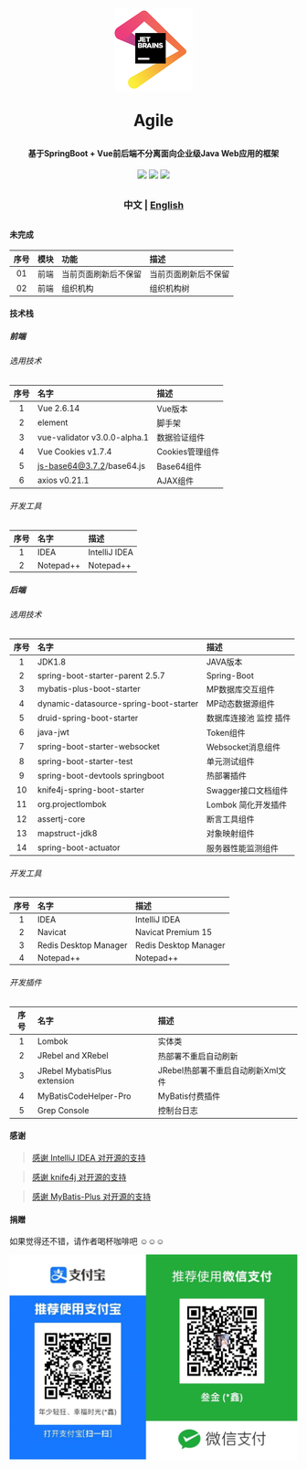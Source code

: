 <p align="center">
	<img alt="logo" src="src/main/resources/templates/static/common/images/jetbrains.png">
</p>
<h1 align="center" style="margin: 30px 0 30px; font-weight: bold;">Agile</h1>
<h4 align="center">基于SpringBoot + Vue前后端不分离面向企业级Java Web应用的框架</h4>
<p align="center">
	<a href="https://gitee.com/xinlau/agile/stargazers"><img src="https://gitee.com/xinlau/agile/badge/star.svg?theme=dark"></a>
	<a href="https://gitee.com/xinlau/agile/members"><img src="https://gitee.com/xinlau/agile/badge/fork.svg?theme=dark"></a>
	<a href="https://gitee.com/xinlau/agile"><img src="https://img.shields.io/badge/Agile-v1.0-brightgreen.svg"></a>
</p>

<h3 align="center" style="margin: 30px 0 30px; font-weight: bold;">
中文 | <a href="README.en.md">English</a>
</h3>

#### 未完成

| 序号  | 模块  | 功能         | 描述         |
|:---:|:----|:-----------|:-----------|
| 01  | 前端  | 当前页面刷新后不保留 | 当前页面刷新后不保留 |
| 02  | 前端  | 组织机构       | 组织机构树      |


#### 技术栈

##### 前端

###### 选用技术

| 序号  | 名字                           | 描述          |
|:---:|:-----------------------------|:------------|
|  1  | Vue 2.6.14                   | Vue版本       |
|  2  | element                      | 脚手架         |
|  3  | vue-validator v3.0.0-alpha.1 | 数据验证组件      |
|  4  | Vue Cookies v1.7.4           | Cookies管理组件 |
|  5  | js-base64@3.7.2/base64.js    | Base64组件    |
|  6  | axios v0.21.1                | AJAX组件      |

###### 开发工具

| 序号  | 名字        | 描述            |
|:---:|:----------|:--------------|
|  1  | IDEA      | IntelliJ IDEA |
|  2  | Notepad++ | Notepad++     | 

##### 后端

###### 选用技术

| 序号  | 名字                                     | 描述            |
|:---:|:---------------------------------------|:--------------|
|  1  | JDK1.8                                 | JAVA版本        |
|  2  | spring-boot-starter-parent 2.5.7       | Spring-Boot   |
|  3  | mybatis-plus-boot-starter              | MP数据库交互组件     |
|  4  | dynamic-datasource-spring-boot-starter | MP动态数据源组件     |
|  5  | druid-spring-boot-starter              | 数据库连接池 监控 插件  |
|  6  | java-jwt                               | Token组件       |
|  7  | spring-boot-starter-websocket          | Websocket消息组件 |
|  8  | spring-boot-starter-test               | 单元测试组件        |
|  9  | spring-boot-devtools springboot        | 热部署插件         |
| 10  | knife4j-spring-boot-starter            | Swagger接口文档组件 |
| 11  | org.projectlombok                      | Lombok 简化开发插件 |
| 12  | assertj-core                           | 断言工具组件        |
| 13  | mapstruct-jdk8                         | 对象映射组件        |
| 14  | spring-boot-actuator                   | 服务器性能监测组件     |

###### 开发工具

| 序号  | 名字                    | 描述                    |
|:---:|:----------------------|:----------------------|
|  1  | IDEA                  | IntelliJ IDEA         | 
|  2  | Navicat               | Navicat Premium 15    |  
|  3  | Redis Desktop Manager | Redis Desktop Manager | 
|  4  | Notepad++             | Notepad++             |

###### 开发插件

| 序号  | 名字                           | 描述                    |
|:---:|:-----------------------------|:----------------------|
|  1  | Lombok                       | 实体类                   | 
|  2  | JRebel and XRebel            | 热部署不重启自动刷新            | 
|  3  | JRebel MybatisPlus extension | JRebel热部署不重启自动刷新Xml文件 | 
|  4  | MyBatisCodeHelper-Pro        | MyBatis付费插件           |  
|  5  | Grep Console                 | 控制台日志                 |

#### 感谢

> [感谢 IntelliJ IDEA 对开源的支持](https://www.jetbrains.com/?from=agile)

> [感谢 knife4j 对开源的支持](https://doc.xiaominfo.com/)

> [感谢 MyBatis-Plus 对开源的支持](https://baomidou.com/)

#### 捐赠

如果觉得还不错，请作者喝杯咖啡吧 ☺☺☺

![收钱码](src/main/resources/templates/static/common/images/收钱码.jpg)